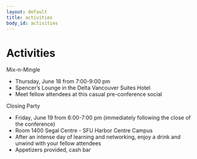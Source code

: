 ```yaml
---
layout: default
title: activities
body_id: activities
---
```


# Activities

<p class="lead">

Mix-n-Mingle
<ul>
<li> Thursday, June 18 from 7:00-9:00 pm</li>
<li> Spencer’s Lounge in the Delta Vancouver Suites Hotel</li>
<li> Meet fellow attendees at this casual pre-conference social</li>
</ul>

Closing Party

<ul>
<li> Friday, June 19 from 6:00-7:00 pm (immediately following the close of the conference)</li>
<li> Room 1400 Segal Centre - SFU Harbor Centre Campus</li>
<li> After an intense day of learning and networking, enjoy a drink and unwind with your fellow attendees</li>
<li> Appetizers provided, cash bar </li>
</ul>
</p>

